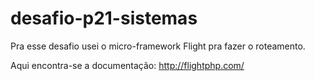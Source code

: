 # desafio-p21-sistemas

Pra esse desafio usei o micro-framework Flight pra fazer o roteamento.

Aqui encontra-se a documentação: http://flightphp.com/
